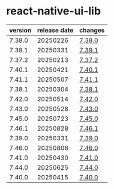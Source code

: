 # react-native-ui-lib	


|version|release date|changes|
|---|---|---|
|7.38.0|20250226|[7.38.0](./7.38.0-20250226.md)|
|7.39.1|20250331|[7.39.1](./7.39.1-20250331.md)|
|7.37.2|20250213|[7.37.2](./7.37.2-20250213.md)|
|7.40.1|20250421|[7.40.1](./7.40.1-20250421.md)|
|7.41.1|20250507|[7.41.1](./7.41.1-20250507.md)|
|7.38.1|20250304|[7.38.1](./7.38.1-20250304.md)|
|7.42.0|20250514|[7.42.0](./7.42.0-20250514.md)|
|7.43.0|20250528|[7.43.0](./7.43.0-20250528.md)|
|7.45.0|20250723|[7.45.0](./7.45.0-20250723.md)|
|7.46.1|20250828|[7.46.1](./7.46.1-20250828.md)|
|7.39.0|20250331|[7.39.0](./7.39.0-20250331.md)|
|7.46.0|20250806|[7.46.0](./7.46.0-20250806.md)|
|7.41.0|20250430|[7.41.0](./7.41.0-20250430.md)|
|7.44.0|20250625|[7.44.0](./7.44.0-20250625.md)|
|7.40.0|20250415|[7.40.0](./7.40.0-20250415.md)|
